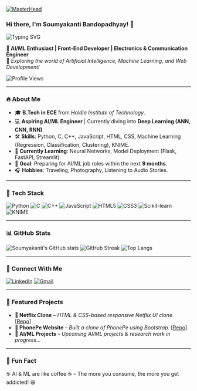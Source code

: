 [![MasterHead](https://user-images.githubusercontent.com/97103333/223966150-91dff73d-9dcd-4489-9cf4-67a7824fc536.gif)](https://mrfoxak.io/)

### Hi there, I'm Soumyakanti Bandopadhyay! 👋

![Typing SVG](https://readme-typing-svg.demolab.com?font=Fira+Code&weight=500&size=20&pause=1000&color=00F700&width=435&lines=Hi+There!+I'm+Soumyakanti;AI%2FML+Enthusiast+%26+Developer;Passionate+about+Technology+%26+Innovation)

**🚀 AI/ML Enthusiast | Front-End Developer | Electronics & Communication Engineer**  
📍 *Exploring the world of Artificial Intelligence, Machine Learning, and Web Development!*  

![Profile Views](https://komarev.com/ghpvc/?username=Soumyakanti10&label=Profile%20Views&color=blue&style=flat)

---

### 🔥 About Me
- 🎓 **B.Tech in ECE** from *Haldia Institute of Technology*.
- 💻 **Aspiring AI/ML Engineer** | Currently diving into **Deep Learning (ANN, CNN, RNN)**.
- 🛠️ **Skills**: Python, C, C++, JavaScript, HTML, CSS, Machine Learning (Regression, Classification, Clustering), KNIME.
- 📌 **Currently Learning**: Neural Networks, Model Deployment (Flask, FastAPI, Streamlit).
- 🎯 **Goal**: Preparing for AI/ML job roles within the next **9 months**.
- 🎧 **Hobbies**: Traveling, Photography, Listening to Audio Stories.

---

### 🚀 Tech Stack

![Python](https://img.shields.io/badge/Python-3776AB?style=for-the-badge&logo=python&logoColor=white) 
![C](https://img.shields.io/badge/C-00599C?style=for-the-badge&logo=c&logoColor=white)
![C++](https://img.shields.io/badge/C%2B%2B-00599C?style=for-the-badge&logo=c%2B%2B&logoColor=white) 
![JavaScript](https://img.shields.io/badge/JavaScript-F7DF1E?style=for-the-badge&logo=javascript&logoColor=black)
![HTML5](https://img.shields.io/badge/HTML5-E34F26?style=for-the-badge&logo=html5&logoColor=white)
![CSS3](https://img.shields.io/badge/CSS3-1572B6?style=for-the-badge&logo=css3&logoColor=white)
![Scikit-learn](https://img.shields.io/badge/Scikit--Learn-F7931E?style=for-the-badge&logo=scikit-learn&logoColor=white)
![KNIME](https://img.shields.io/badge/KNIME-FFC300?style=for-the-badge&logo=KNIME&logoColor=black)

---

### 📊 GitHub Stats

![Soumyakanti's GitHub stats](https://github-readme-stats.vercel.app/api?username=Soumyakanti10&show_icons=true&theme=tokyonight)
![GitHub Streak](https://github-readme-streak-stats.herokuapp.com/?user=Soumyakanti10&theme=tokyonight)
![Top Langs](https://github-readme-stats.vercel.app/api/top-langs/?username=Soumyakanti10&layout=compact&theme=tokyonight)

---

### 🔗 Connect With Me
[![LinkedIn](https://img.shields.io/badge/LinkedIn-Connect-blue?style=for-the-badge&logo=linkedin)](https://www.linkedin.com/in/soumyakanti10/)
[![Gmail](https://img.shields.io/badge/Gmail-Email-red?style=for-the-badge&logo=gmail)](mailto:bandopadhyaysoumyakanti@gmail.com)

---

### 🚀 Featured Projects
- **📌 Netflix Clone** – *HTML & CSS-based responsive Netflix UI clone.* [[Repo](https://github.com/Soumyakanti10/Netflix-Clone)]
- **📌 PhonePe Website** – *Built a clone of PhonePe using Bootstrap.* [[Repo](https://github.com/Soumyakanti10/PhonePe-Clone)]
- **📌 AI/ML Projects** – *Upcoming AI/ML projects & research work in progress...*

---

### 🎯 Fun Fact
☕ AI & ML are like coffee ☕ – The more you consume, the more you get addicted! 😆
